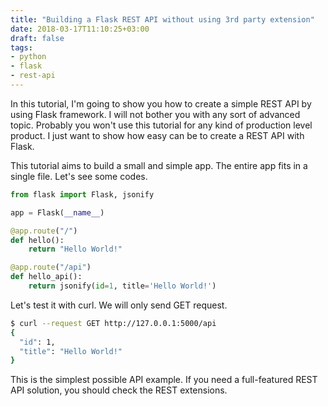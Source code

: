```yaml
---
title: "Building a Flask REST API without using 3rd party extension"
date: 2018-03-17T11:10:25+03:00
draft: false
tags:
- python
- flask
- rest-api
---
```


In this tutorial, I'm going to show you how to create a simple REST API by using
Flask framework. I will not bother you with any sort of advanced topic. Probably
you won't use this tutorial for any kind of production level product. I just
want to show how easy can be to create a REST API with Flask.

This tutorial aims to build a small and simple app. The entire app fits in a
single file. Let's see some codes.

```python
from flask import Flask, jsonify

app = Flask(__name__)

@app.route("/")
def hello():
    return "Hello World!"

@app.route("/api")
def hello_api():
    return jsonify(id=1, title='Hello World!')
```

Let's test it with curl. We will only send GET request.

```sh
$ curl --request GET http://127.0.0.1:5000/api
{
  "id": 1,
  "title": "Hello World!"
}
```

This is the simplest possible API example. If you need a full-featured REST API
solution, you should check the REST extensions.
